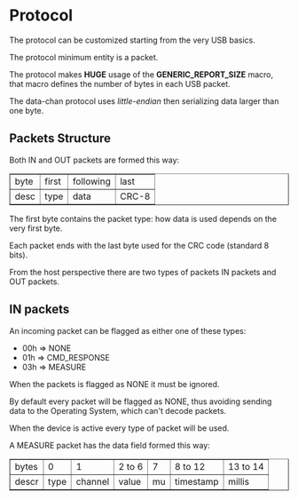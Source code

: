 # Protocol

The protocol can be customized starting from the very USB basics.

The protocol minimum entity is a packet.

The protocol makes __HUGE__ usage of the __GENERIC_REPORT_SIZE__ macro,
that macro defines the number of bytes in each USB packet.

The data-chan protocol uses *little-endian* then serializing data larger than one byte.


## Packets Structure

Both IN and OUT packets are formed this way:

<table border="1">
	<tr>
		<td>byte</td>
		<td>first</td>
		<td>following</td>
		<td>last</td>
	</tr>
	<tr>
		<td>desc</td>
		<td>type</td>
		<td>data</td>
		<td>CRC-8</td>
	</tr>
</table>

The first byte contains the packet type: how data is used depends on the very first byte.

Each packet ends with the last byte used for the CRC code (standard 8 bits).

From the host perspective there are two types of packets IN packets and OUT packets.


## IN packets

An incoming packet can be flagged as either one of these types:
<ul>
	<li>00h => NONE</li>
	<li>01h => CMD_RESPONSE</li>
	<li>03h => MEASURE</li>
</ul>
	
When the packets is flagged as NONE it must be ignored.

By default every packet will be flagged as NONE, thus avoiding sending data to the Operating System,
which can't decode packets.

When the device is active every type of packet will be used.

A MEASURE packet has the data field formed this way:

<table border="1">
	<tr>
		<td>bytes</td>
		<td>0</td>
		<td>1</td>
		<td>2 to 6</td>
		<td>7</td>
		<td>8 to 12</td>
		<td>13 to 14</td>
	</tr>
	<tr>
		<td>descr</td>
		<td>type</td>
		<td>channel</td>
		<td>value</td>
		<td>mu</td>
		<td>timestamp</td>
		<td>millis</td>
	</tr>
</table>
